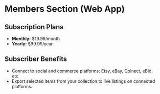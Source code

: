 # Members Section (Web App)

## Subscription Plans
- **Monthly:** $19.99/month
- **Yearly:** $99.99/year

## Subscriber Benefits
- Connect to social and commerce platforms: Etsy, eBay, Colnect, eBid, etc.
- Export selected items from your collection to live listings on connected platforms.
